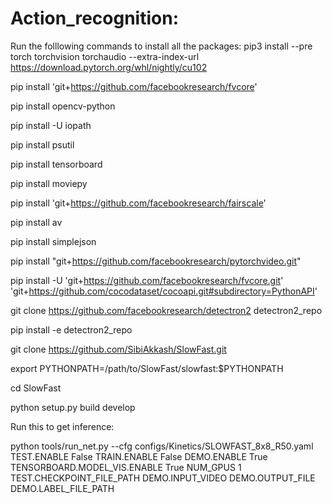 # Action_recognition:

Run the folllowing commands to install all the packages:
pip3 install --pre torch torchvision torchaudio --extra-index-url https://download.pytorch.org/whl/nightly/cu102

pip install 'git+https://github.com/facebookresearch/fvcore'

pip install opencv-python

pip install -U iopath

pip install psutil

pip install tensorboard

pip install moviepy

pip install 'git+https://github.com/facebookresearch/fairscale'

pip install av

pip install simplejson

pip install "git+https://github.com/facebookresearch/pytorchvideo.git"

pip install -U 'git+https://github.com/facebookresearch/fvcore.git' 'git+https://github.com/cocodataset/cocoapi.git#subdirectory=PythonAPI'

git clone https://github.com/facebookresearch/detectron2 detectron2_repo

pip install -e detectron2_repo

git clone https://github.com/SibiAkkash/SlowFast.git

export PYTHONPATH=/path/to/SlowFast/slowfast:$PYTHONPATH

cd SlowFast

python setup.py build develop

Run this to get inference:

python tools/run_net.py --cfg configs/Kinetics/SLOWFAST_8x8_R50.yaml TEST.ENABLE False TRAIN.ENABLE False DEMO.ENABLE True TENSORBOARD.MODEL_VIS.ENABLE True NUM_GPUS 1 TEST.CHECKPOINT_FILE_PATH   DEMO.INPUT_VIDEO  DEMO.OUTPUT_FILE  DEMO.LABEL_FILE_PATH 
